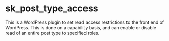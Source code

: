 sk_post_type_access
===================

This is a WordPress plugin to set read access restrictions to the front end of WordPress.  This is done on a capability basis, and can enable or disable read of an entire post type to specified roles.
